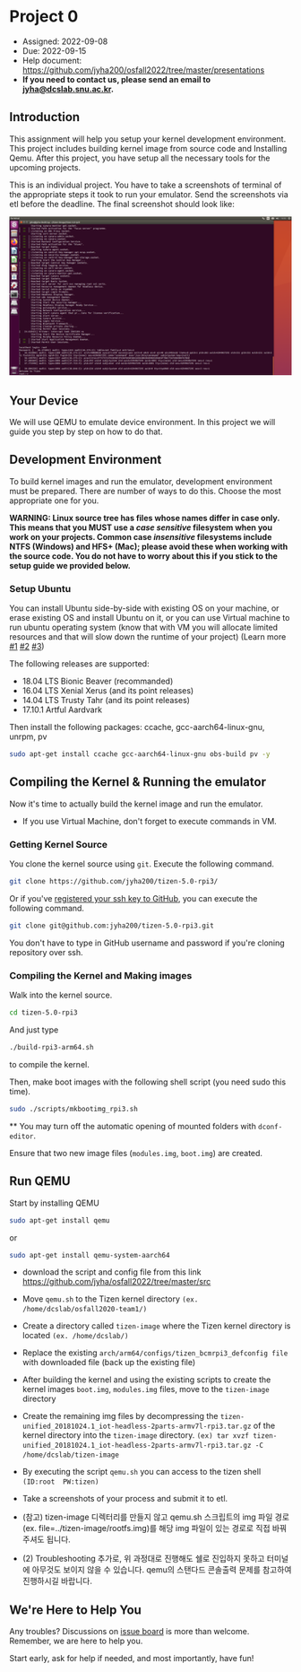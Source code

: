 # Project 0
* Assigned: 2022-09-08
* Due: 2022-09-15
* Help document: https://github.com/jyha200/osfall2022/tree/master/presentations
* **If you need to contact us, please send an email to jyha@dcslab.snu.ac.kr.**

## Introduction
This assignment will help you setup your kernel development environment. This project includes building kernel image from source code and Installing Qemu. After this project, you have setup all the necessary tools for the upcoming projects.

This is an individual project. You have to take a screenshots of terminal of the appropriate steps it took to run your emulator. Send the screenshots via etl before the deadline.
The final screenshot should look like:

![qemu start](/doc/booting_tizen.png)

## Your Device

We will use QEMU to emulate device environment.
In this project we will guide you step by step on how to do that.

## Development Environment

To build kernel images and run the emulator, development environment must be prepared. There are number of ways to do this. Choose the most appropriate one for you.

**WARNING: Linux source tree has files whose names differ in case only. This means that you MUST use a _case sensitive_ filesystem when you work on your projects. Common case _insensitive_ filesystems include NTFS (Windows) and HFS+ (Mac); please avoid these when working with the source code. You do not have to worry about this if you stick to the setup guide we provided below.**

### Setup Ubuntu

You can install Ubuntu side-by-side with existing OS on your machine, or erase existing OS and install Ubuntu on it, or you can use Virtual machine to run ubuntu operating system (know that with VM you will allocate limited resources and that will slow down the runtime of your project) (Learn more [#1](https://ubuntu.com/tutorials/install-ubuntu-desktop#1-overview) [#2](https://help.ubuntu.com/community/WindowsDualBoot) [#3](https://ubuntu.com/tutorials/create-a-usb-stick-on-windows#1-overview))

The following releases are supported:
* 18.04 LTS Bionic Beaver (recommanded)
* 16.04 LTS Xenial Xerus (and its point releases)
* 14.04 LTS Trusty Tahr (and its point releases)
* 17.10.1 Artful Aardvark

Then install the following packages: ccache, gcc-aarch64-linux-gnu, unrpm, pv
```bash
sudo apt-get install ccache gcc-aarch64-linux-gnu obs-build pv -y
```

## Compiling the Kernel & Running the emulator 

Now it's time to actually build the kernel image and run the emulator.

* If you use Virtual Machine, don't forget to execute commands in VM.

### Getting Kernel Source

You clone the kernel source using `git`. Execute the following command.
```bash
git clone https://github.com/jyha200/tizen-5.0-rpi3/
```

Or if you've [registered your ssh key to GitHub](https://help.github.com/articles/connecting-to-github-with-ssh/), you can execute the following command.
```bash
git clone git@github.com:jyha200/tizen-5.0-rpi3.git
```

You don't have to type in GitHub username and password if you're cloning repository over ssh.

### Compiling the Kernel and Making images

Walk into the kernel source.
```bash
cd tizen-5.0-rpi3
```

And just type
```bash
./build-rpi3-arm64.sh
```
to compile the kernel.

Then, make boot images with the following shell script (you need sudo this time).
```bash
sudo ./scripts/mkbootimg_rpi3.sh
```
** You may turn off the automatic opening of mounted folders with `dconf-editor`.

Ensure that two new image files (`modules.img`, `boot.img`) are created.

## Run QEMU

Start by installing QEMU
```bash
sudo apt-get install qemu
```
or 
```bash
sudo apt-get install qemu-system-aarch64
```
* download the script and config file from this link
https://github.com/jyha/osfall2022/tree/master/src
* Move `qemu.sh` to the Tizen kernel directory `(ex. /home/dcslab/osfall2020-team1/)`
* Create a directory called `tizen-image` where the Tizen kernel directory is located `(ex. /home/dcslab/)`
* Replace the existing `arch/arm64/configs/tizen_bcmrpi3_defconfig file` with downloaded file (back up the existing file)
* After building the kernel and using the existing scripts to create the kernel images `boot.img`, `modules.img` files, move to the `tizen-image` directory
* Create the remaining img files by decompressing the `tizen-unified_20181024.1_iot-headless-2parts-armv7l-rpi3.tar.gz` of the kernel directory into the `tizen-image` directory.
```(ex) tar xvzf tizen-unified_20181024.1_iot-headless-2parts-armv7l-rpi3.tar.gz -C /home/dcslab/tizen-image```
* By executing the script `qemu.sh` you can access to the tizen shell `(ID:root  PW:tizen)`
* Take a screenshots of your process and submit it to etl.

* (참고) tizen-image 디렉터리를 만들지 않고 qemu.sh 스크립트의 img 파일 경로 (ex. file=../tizen-image/rootfs.img)를 해당 img 파일이 있는 경로로 직접 바꿔주셔도 됩니다.
* (2) Troubleshooting
추가로, 위 과정대로 진행해도 쉘로 진입하지 못하고 터미널에 아무것도 보이지 않을 수 있습니다. qemu의 스탠다드 콘솔출력 문제를 참고하여 진행하시길 바랍니다.

## We're Here to Help You

Any troubles? Discussions on [issue board](https://github.com/jyha200/osfall2022/issues) is more than welcome. Remember, we are here to help you.

Start early, ask for help if needed, and most importantly, have fun!
